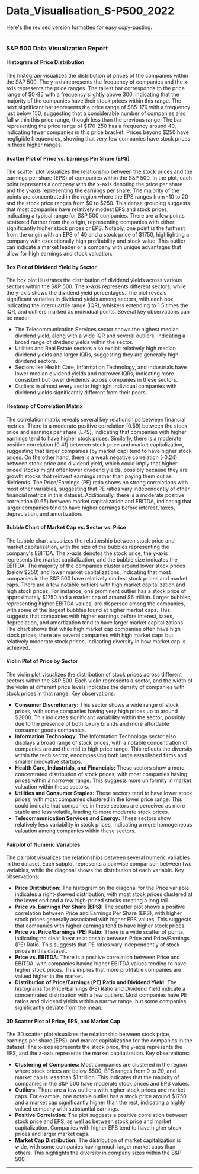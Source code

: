 # Data_Visualisation_S-P500_2022

Here's the revised version formatted for easy copy-pasting:

---

### S&P 500 Data Visualization Report

#### Histogram of Price Distribution

The histogram visualizes the distribution of prices of the companies within the S&P 500. The y-axis represents the frequency of companies and the x-axis represents the price ranges. The tallest bar corresponds to the price range of $0-85 with a frequency slightly above 300, indicating that the majority of the companies have their stock prices within this range. The next significant bar represents the price range of $85-170 with a frequency just below 150, suggesting that a considerable number of companies also fall within this price range, though less than the previous range. The bar representing the price range of $170-250 has a frequency around 40, indicating fewer companies in this price bracket. Prices beyond $250 have negligible frequencies, showing that very few companies have stock prices in these higher ranges.

#### Scatter Plot of Price vs. Earnings Per Share (EPS)

The scatter plot visualizes the relationship between the stock prices and the earnings per share (EPS) of companies within the S&P 500. In the plot, each point represents a company with the x-axis denoting the price per share and the y-axis representing the earnings per share. The majority of the points are concentrated in the region where the EPS ranges from -10 to 20 and the stock price ranges from $0 to $250. This dense grouping suggests that most companies have relatively modest EPS and stock prices, indicating a typical range for S&P 500 companies. There are a few points scattered further from the origin, representing companies with either significantly higher stock prices or EPS. Notably, one point is the furthest from the origin with an EPS of 40 and a stock price of $1750, highlighting a company with exceptionally high profitability and stock value. This outlier can indicate a market leader or a company with unique advantages that allow for high earnings and stock valuation.

#### Box Plot of Dividend Yield by Sector

The box plot illustrates the distribution of dividend yields across various sectors within the S&P 500. The x-axis represents different sectors, while the y-axis shows the dividend yield percentages. The plot reveals significant variation in dividend yields among sectors, with each box indicating the interquartile range (IQR), whiskers extending to 1.5 times the IQR, and outliers marked as individual points. Several key observations can be made:
- The Telecommunication Services sector shows the highest median dividend yield, along with a wide IQR and several outliers, indicating a broad range of dividend yields within the sector.
- Utilities and Real Estate sectors also exhibit relatively high median dividend yields and larger IQRs, suggesting they are generally high-dividend sectors.
- Sectors like Health Care, Information Technology, and Industrials have lower median dividend yields and narrower IQRs, indicating more consistent but lower dividends across companies in these sectors.
- Outliers in almost every sector highlight individual companies with dividend yields significantly different from their peers.

#### Heatmap of Correlation Matrix

The correlation matrix reveals several key relationships between financial metrics. There is a moderate positive correlation (0.59) between the stock price and earnings per share (EPS), indicating that companies with higher earnings tend to have higher stock prices. Similarly, there is a moderate positive correlation (0.41) between stock price and market capitalization, suggesting that larger companies (by market cap) tend to have higher stock prices. On the other hand, there is a weak negative correlation (-0.24) between stock price and dividend yield, which could imply that higher-priced stocks might offer lower dividend yields, possibly because they are growth stocks that reinvest earnings rather than paying them out as dividends. The Price/Earnings (PE) ratio shows no strong correlations with most other variables, suggesting that PE ratios vary independently of other financial metrics in this dataset. Additionally, there is a moderate positive correlation (0.65) between market capitalization and EBITDA, indicating that larger companies tend to have higher earnings before interest, taxes, depreciation, and amortization.

#### Bubble Chart of Market Cap vs. Sector vs. Price

The bubble chart visualizes the relationship between stock price and market capitalization, with the size of the bubbles representing the company's EBITDA. The x-axis denotes the stock price, the y-axis represents the market capitalization, and the bubble size indicates the EBITDA. The majority of the companies cluster around lower stock prices (below $250) and lower market capitalizations, indicating that most companies in the S&P 500 have relatively modest stock prices and market caps. There are a few notable outliers with high market capitalization and high stock prices. For instance, one prominent outlier has a stock price of approximately $1750 and a market cap of around $6 trillion. Larger bubbles, representing higher EBITDA values, are dispersed among the companies, with some of the largest bubbles found at higher market caps. This suggests that companies with higher earnings before interest, taxes, depreciation, and amortization tend to have larger market capitalizations. The chart shows that while high market cap companies often have high stock prices, there are several companies with high market caps but relatively moderate stock prices, indicating diversity in how market cap is achieved.

#### Violin Plot of Price by Sector

The violin plot visualizes the distribution of stock prices across different sectors within the S&P 500. Each violin represents a sector, and the width of the violin at different price levels indicates the density of companies with stock prices in that range. Key observations:
- **Consumer Discretionary:** This sector shows a wide range of stock prices, with some companies having very high prices up to around $2000. This indicates significant variability within the sector, possibly due to the presence of both luxury brands and more affordable consumer goods companies.
- **Information Technology:** The Information Technology sector also displays a broad range of stock prices, with a notable concentration of companies around the mid to high price range. This reflects the diversity within the tech sector, encompassing both large established firms and smaller innovative startups.
- **Health Care, Industrials, and Financials:** These sectors show a more concentrated distribution of stock prices, with most companies having prices within a narrower range. This suggests more uniformity in market valuation within these sectors.
- **Utilities and Consumer Staples:** These sectors tend to have lower stock prices, with most companies clustered in the lower price range. This could indicate that companies in these sectors are perceived as more stable and less volatile, leading to more moderate stock prices.
- **Telecommunication Services and Energy:** These sectors show relatively less variability in stock prices, indicating a more homogeneous valuation among companies within these sectors.

#### Pairplot of Numeric Variables

The pairplot visualizes the relationships between several numeric variables in the dataset. Each subplot represents a pairwise comparison between two variables, while the diagonal shows the distribution of each variable. Key observations:
- **Price Distribution:** The histogram on the diagonal for the Price variable indicates a right-skewed distribution, with most stock prices clustered at the lower end and a few high-priced stocks creating a long tail.
- **Price vs. Earnings Per Share (EPS):** The scatter plot shows a positive correlation between Price and Earnings Per Share (EPS), with higher stock prices generally associated with higher EPS values. This suggests that companies with higher earnings tend to have higher stock prices.
- **Price vs. Price/Earnings (PE) Ratio:** There is a wide scatter of points, indicating no clear linear relationship between Price and Price/Earnings (PE) Ratio. This suggests that PE ratios vary independently of stock prices in this dataset.
- **Price vs. EBITDA:** There is a positive correlation between Price and EBITDA, with companies having higher EBITDA values tending to have higher stock prices. This implies that more profitable companies are valued higher in the market.
- **Distribution of Price/Earnings (PE) Ratio and Dividend Yield:** The histograms for Price/Earnings (PE) Ratio and Dividend Yield indicate a concentrated distribution with a few outliers. Most companies have PE ratios and dividend yields within a narrow range, but some companies significantly deviate from the mean.

#### 3D Scatter Plot of Price, EPS, and Market Cap

The 3D scatter plot visualizes the relationship between stock price, earnings per share (EPS), and market capitalization for the companies in the dataset. The x-axis represents the stock price, the y-axis represents the EPS, and the z-axis represents the market capitalization. Key observations:
- **Clustering of Companies:** Most companies are clustered in the region where stock prices are below $500, EPS ranges from 0 to 20, and market cap is less than $1 trillion. This indicates that the majority of companies in the S&P 500 have moderate stock prices and EPS values.
- **Outliers:** There are a few outliers with higher stock prices and market caps. For example, one notable outlier has a stock price around $1750 and a market cap significantly higher than the rest, indicating a highly valued company with substantial earnings.
- **Positive Correlation:** The plot suggests a positive correlation between stock price and EPS, as well as between stock price and market capitalization. Companies with higher EPS tend to have higher stock prices and larger market caps.
- **Market Cap Distribution:** The distribution of market capitalization is wide, with some companies having much larger market caps than others. This highlights the diversity in company sizes within the S&P 500.

---
